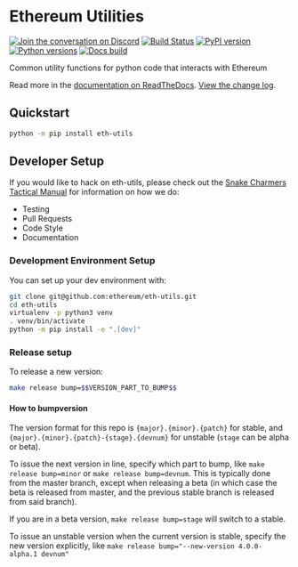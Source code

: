 # Ethereum Utilities

[![Join the conversation on Discord](https://img.shields.io/discord/809793915578089484?color=blue&label=chat&logo=discord&logoColor=white)](https://discord.gg/GHryRvPB84)
[![Build Status](https://circleci.com/gh/ethereum/eth-utils.svg?style=shield)](https://circleci.com/gh/ethereum/eth-utils)
[![PyPI version](https://badge.fury.io/py/eth-utils.svg)](https://badge.fury.io/py/eth-utils)
[![Python versions](https://img.shields.io/pypi/pyversions/eth-utils.svg)](https://pypi.python.org/pypi/eth-utils)
[![Docs build](https://readthedocs.org/projects/eth-utils/badge/?version=latest)](https://eth-utils.readthedocs.io/en/latest/?badge=latest)
   

Common utility functions for python code that interacts with Ethereum

Read more in the [documentation on ReadTheDocs](https://eth-utils.readthedocs.io/). [View the change log](https://eth-utils.readthedocs.io/en/latest/release_notes.html).

## Quickstart

```sh
python -m pip install eth-utils
```

## Developer Setup

If you would like to hack on eth-utils, please check out the [Snake Charmers
Tactical Manual](https://github.com/ethereum/snake-charmers-tactical-manual)
for information on how we do:

- Testing
- Pull Requests
- Code Style
- Documentation

### Development Environment Setup

You can set up your dev environment with:

```sh
git clone git@github.com:ethereum/eth-utils.git
cd eth-utils
virtualenv -p python3 venv
. venv/bin/activate
python -m pip install -e ".[dev]"
```

### Release setup

To release a new version:

```sh
make release bump=$$VERSION_PART_TO_BUMP$$
```

#### How to bumpversion

The version format for this repo is `{major}.{minor}.{patch}` for stable, and
`{major}.{minor}.{patch}-{stage}.{devnum}` for unstable (`stage` can be alpha or beta).

To issue the next version in line, specify which part to bump,
like `make release bump=minor` or `make release bump=devnum`. This is typically done from the
master branch, except when releasing a beta (in which case the beta is released from master,
and the previous stable branch is released from said branch).

If you are in a beta version, `make release bump=stage` will switch to a stable.

To issue an unstable version when the current version is stable, specify the
new version explicitly, like `make release bump="--new-version 4.0.0-alpha.1 devnum"`
